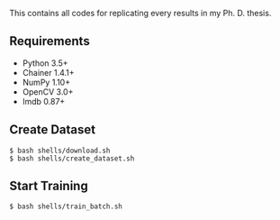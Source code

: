 This contains all codes for replicating every results in my Ph. D. thesis.

## Requirements

- Python 3.5+
- Chainer 1.4.1+
- NumPy 1.10+
- OpenCV 3.0+
- lmdb 0.87+

## Create Dataset

```
$ bash shells/download.sh
$ bash shells/create_dataset.sh
```

## Start Training

```
$ bash shells/train_batch.sh
```
